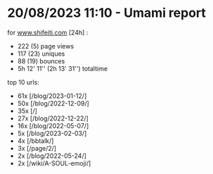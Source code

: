 # 20/08/2023 11:10 - Umami report
for www.shifeiti.com [24h] :

 - 222 (5) page views
 - 117 (23) uniques
 - 88 (19) bounces
 - 5h 12' 11'' (2h 13' 31'') totaltime


top 10 urls:
 - 61x [/blog/2023-01-12/]
 - 50x [/blog/2022-12-09/]
 - 35x [/]
 - 27x [/blog/2022-12-22/]
 - 16x [/blog/2022-05-07/]
 - 5x [/blog/2023-02-03/]
 - 4x [/bbtalk/]
 - 3x [/page/2/]
 - 2x [/blog/2022-05-24/]
 - 2x [/wiki/A-SOUL-emoji/]


